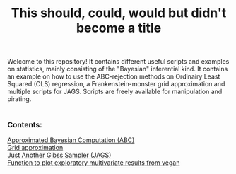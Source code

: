 <h1 align="center">This should, could, would but didn't become a title</h1>  <br />

Welcome to this repository! It contains different useful scripts and examples on statistics, mainly consisting of the "Bayesian" inferential kind. It contains an example on how to use the ABC-rejection methods on Ordinairy Least Squared (OLS) regression, a Frankenstein-monster grid approximation and multiple scripts for JAGS. Scripts are freely available for manipulation and pirating.<br />
  <br />
<h3/>Contents:</h3> 

[Approximated Bayesian Computation (ABC)](https://github.com/snwikaij/R-scripts/tree/main/ABC) 
<br />
[Grid approximation](https://github.com/snwikaij/R-scripts/tree/main/Grid_approximation) 
<br />
[Just Another Gibss Sampler (JAGS)](https://github.com/snwikaij/R-scripts/tree/main/JAGS) 
<br />
[Function to plot exploratory multivariate results from vegan](https://github.com/snwikaij/R-scripts/tree/main/Multivariate%20Plots) 
<br />
